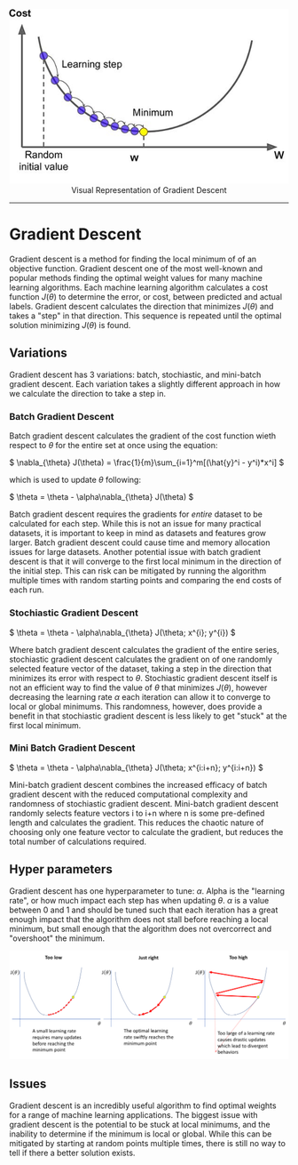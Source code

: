 <center> <img src="GradientDescent.jpeg"> </center>
<center> Visual Representation of Gradient Descent </center>

---
# Gradient Descent
Gradient descent is a method for finding the local minimum of of an objective function. Gradient descent one of the most well-known and popular methods finding the optimal weight values for many machine learning algorithms. Each machine learning algorithm calculates a cost function $J(\theta)$ to determine the error, or cost, between predicted and actual labels. Gradient descent calculates the direction that minimizes $J(\theta)$ and takes a "step" in that direction. This sequence is repeated until the optimal solution minimizing $J(\theta)$ is found.

## Variations
Gradient descent has 3 variations: batch, stochiastic, and mini-batch gradient descent. Each variation takes a slightly different approach in how we calculate the direction to take a step in. 

### Batch Gradient Descent
Batch gradient descent calculates the gradient of the cost function wieth respect to $\theta$ for the entire set at once using the equation:

$
\nabla_{\theta} J(\theta) = \frac{1}{m}\sum_{i=1}^m[(\hat{y}^i - y^i)*x^i]
$

which is used to update $\theta$ following:

$
\theta = \theta - \alpha\nabla_{\theta} J(\theta)
$

Batch gradient descent requires the gradients for *entire* dataset to be calculated for each step. While this is not an issue for many practical datasets, it is important to keep in mind as datasets and features grow larger. Batch gradient descent could cause time and memory allocation issues for large datasets. Another potential issue with batch gradient descent is that it will converge to the first local minimum in the direction of the initial step. This can risk can be mitigated by running the algorithm multiple times with random starting points and comparing the end costs of each run. 

### Stochiastic Gradient Descent
$
\theta = \theta - \alpha\nabla_{\theta} J(\theta; x^{i}; y^{i})
$

Where batch gradient descent calculates the gradient of the entire series, stochiastic gradient descent calculates the gradient on of one randomly selected feature vector of the dataset, taking a step in the direction that minimizes its error with respect to $\theta$. Stochiastic gradient descent itself is not an efficient way to find the value of $\theta$ that minimizes $J(\theta)$, however decreasing the learning rate $\alpha$ each iteration can allow it to converge to local or global minimums. This randomness, however, does provide a benefit in that stochiastic gradient descent is less likely to get "stuck" at the first local minimum. 

### Mini Batch Gradient Descent
$
\theta = \theta - \alpha\nabla_{\theta} J(\theta; x^{i:i+n}; y^{i:i+n})
$

Mini-batch gradient descent combines the increased efficacy of batch gradient descent with the reduced computational complexity and randomness of stochiastic gradient descent. Mini-batch gradient descent randomly selects feature vectors i to i+n where n is some pre-defined length and calculates the gradient. This reduces the chaotic nature of choosing only one feature vector to calculate the gradient, but reduces the total number of calculations required. 

## Hyper parameters
Gradient descent has one hyperparameter to tune: $\alpha$. Alpha is the "learning rate", or how much impact each step has when updating $\theta$. $\alpha$ is a value between 0 and 1 and should be tuned such that each iteration has a great enough impact that the algorithm does not stall before reaching a local minimum, but small enough that the algorithm does not overcorrect and "overshoot" the minimum. 

<center> <img src="GradientDescentMultiAlpha.png"> </center>

## Issues
Gradient descent is an incredibly useful algorithm to find optimal weights for a range of machine learning applications. The biggest issue with gradient descent is the potential to be stuck at local minimums, and the inability to determine if the minimum is local or global. While this can be mitigated by starting at random points multiple times, there is still no way to tell if there a better solution exists. 